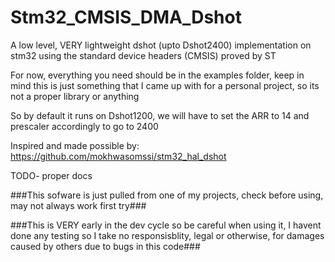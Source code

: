 # Stm32_CMSIS_DMA_Dshot
A low level, VERY lightweight dshot (upto Dshot2400) implementation on stm32 using the standard device headers (CMSIS) proved by ST

For now, everything you need should be in the examples folder, keep in mind this is just something that I came up with
for a personal project, so its not a proper library or anything

So by default it runs on Dshot1200, we will have to set the ARR to 14 and prescaler accordingly to go to 2400

Inspired and made possible by: https://github.com/mokhwasomssi/stm32_hal_dshot

TODO- proper docs

###This sofware is just pulled from one of my projects, check before using, may not always work first try###

###This is VERY early in the dev cycle so be careful when using it, I havent done any testing so I take no responsisblity, legal or otherwise, for damages caused by others due to bugs in this code###
